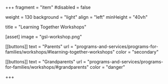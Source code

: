 +++
fragment = "item"
#disabled = false

weight = 130
background = "light"
align = "left"
minHeight = "40vh"

title = "Learning Together Workshops"

[asset]
  image = "gsl-workshop.png"
  
[[buttons]]
  text = "Parents"
  url = "programs-and-services/programs-for-families/workshops/#learning-together-workshops"
  color = "secondary"
  
[[buttons]]
  text = "Grandparents"
  url = "programs-and-services/programs-for-families/workshops/#grandparents"
  color = "danger"
  
+++


  




